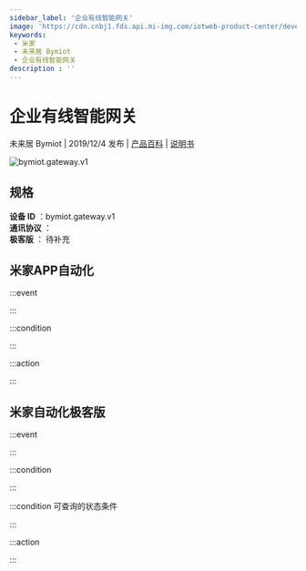 ```yaml
---
sidebar_label: '企业有线智能网关'
image: 'https://cdn.cnbj1.fds.api.mi-img.com/iotweb-product-center/developer_1630910700256sLCEweT5.png?GalaxyAccessKeyId=AKVGLQWBOVIRQ3XLEW&Expires=9223372036854775807&Signature=tpJ3JfHIdJIPHD3cQuudm/0yV5k='
keywords: 
 - 米家
 - 未来居 Bymiot
 - 企业有线智能网关
description : ''
---
```

# 企业有线智能网关

未来居 Bymiot | 2019/12/4 发布 | [产品百科](https://home.mi.com/webapp/content/baike/product/index.html?model=bymiot.gateway.v1/) | [说明书](https://home.mi.com/views/introduction.html?model=bymiot.gateway.v1&region=cn)

![bymiot.gateway.v1](https://cdn.cnbj1.fds.api.mi-img.com/iotweb-product-center/developer_1630910700256sLCEweT5.png?GalaxyAccessKeyId=AKVGLQWBOVIRQ3XLEW&Expires=9223372036854775807&Signature=tpJ3JfHIdJIPHD3cQuudm/0yV5k=)

## 规格  
> 
**设备 ID** ：bymiot.gateway.v1  
**通讯协议** ：  
**极客版**  ： 待补充 


## 米家APP自动化  

:::event  

:::

:::condition  

:::

:::action   

:::

## 米家自动化极客版  

:::event  

:::

:::condition  

:::

:::condition 可查询的状态条件  

:::

:::action  

:::

        
